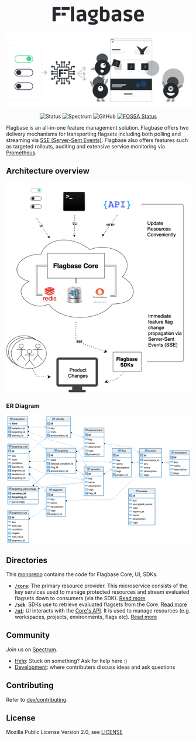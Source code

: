 <div align="center">

  <img width="250px" src="./www/docs/assets/img/banner-dark.svg" /></br>

  <img width="570px"  src="./www/docs/assets/img/readme-banner.svg" /></br>

  ![Status](https://img.shields.io/static/v1?label=status&message=initialising&color=yellow
  )
  ![Spectrum](https://img.shields.io/static/v1?label=community&message=spectrum.chat/flagbase&color=green
  )
  ![GitHub](https://img.shields.io/github/license/flagbase/flagbase)
  [![FOSSA Status](https://app.fossa.com/api/projects/git%2Bgithub.com%2Fflagbase%2Fflagbase.svg?type=shield)](https://app.fossa.com/projects/git%2Bgithub.com%2Fflagbase%2Fflagbase?ref=badge_shield)

</div>

Flagbase is an all-in-one feature management solution. Flagbase offers two delivery mechanisms for transporting flagsets including both polling and streaming via [SSE (Server-Sent Events)](https://developer.mozilla.org/en-US/docs/Web/API/Server-sent_events/Using_server-sent_events). Flagbase also offers features such as targeted rollouts, auditing and extensive service monitoring via [Prometheus](https://prometheus.io).


## Architecture overview
![Architecture diagram](./www/dev/assets/img/system-in-context.png)

### ER Diagram
![ER Diagram](./www/dev/assets/img/er-diagram.png)

## Directories
This [monorepo](https://en.wikipedia.org/wiki/Monorepo) contains the code for Flagbase Core, UI, SDKs.
* **[`/core`](./core/README.md)**: The primary resource provider. This microservice consists of the key services used to manage protected resources and stream evaluated flagsets down to consumers (via the SDK). [Read more](./core/README.md)
* **[`/sdk`](./sdk/README.md)**: SDKs use to retrieve evaluated flagsets from the Core. [Read more](./sdk/README.md)
* **[`/ui`](./ui/README.md)**: UI interacts with the [Core's API](https://flagbase.com/docs/api). It is used to manage resources (e.g. workspaces, projects, environments, flags etc). [Read more](./ui/README.md)

## Community
Join us on [Spectrum](https://spectrum.chat/flagbase).
* [Help](https://spectrum.chat/flagbase/help): Stuck on something? Ask for help here :)
* [Development](https://spectrum.chat/flagbase/dev): where contributers discuss ideas and ask questions

## Contributing
Refer to [dev/contributing](./www/dev/contributing/1_overview.md).

## License
Mozilla Public License Version 2.0, see [LICENSE](./LICENSE)
